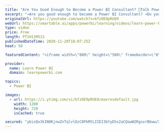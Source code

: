 ```yaml
---
title: "Are You Good Enough to Become a Power BI Consultant? 🔴Talk Power BI LIVE Nov 20, 2020"
excerpt: "➔Are you good enough to become a Power BI Consultant? ➔Do you have what it takes? ➔Would you sink or swim? ➔Would your clients be happy or you would disappoint them? Join the Discussion on the Power On Show with Charles and Avi. ================ ✅ Subscribe and click the 🔔 to join me 🔴 LIVE. Discuss"
originalUrl: https://youtube.com/watch?v=bfzOE9pRUE0
webUrl: https://smartable.ai/apps/powerbi/learning/videos/learn-power-bi-are-you-good-enough-to-become-a-power-bi-consultant-talk-power-bi-live-nov-20-2020/
type: video
price: Free
length: PT1H11M51S
publishedDateTime: 2020-11-20T18:07:25Z
heat: 50

featuredContent: "<iframe width=\"800\" height=\"500\" frameborder=\"0\" src=\"https://www.youtube.com/embed/bfzOE9pRUE0\" allow=\"accelerometer; autoplay; encrypted-media; gyroscope; picture-in-picture\" allowfullscreen></iframe>"

provider:
  name: Learn Power BI
  domain: learnpowerbi.com

topics:
  - Power BI

images:
  - url: https://i.ytimg.com/vi/bfzOE9pRUE0/maxresdefault.jpg
    width: 1280
    height: 720
    isCached: true

secured: "ybisQx3kIN0KjnwZnTqlvlOzC8PkMtLIIEI3bYyEhx2aCQowW2RgsxrBbww/X5It/LSipBsxnsIiP0E3I0X4Zl8LZE0v5yp0blFw+QlngPoYWW9AHgurPl+uqrLnnbVQrLNj1W4tsXTn+5QJdDVaHdNrjhEfgz1SNiV2rohQW+KxPxvsq3Gr7Ce6hhrOPudaqbYfFrcoWDdesbVYTqfuZRHZFzbDy1v8smvmz8nluXtm5NT6dZNUHf4/EJupVszicKuoXRZoLRQEH/lIolQmdosSSicjSYDN4lbQhc5wkeIyMyun0itFYq423iufpqDt6fvwizRgeJvxsrhG/+wKsg5lIOSsKXSW8ZkJgsddERmsc3QJ2lSzUVZ2lGfGCgszb8FNzkqOZkGK3EsmORtmR1GO1pYxWPc+7aw+ddgPctM=;RWwSiRNCcufuHanu7diO+g=="
---
```



